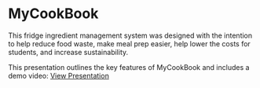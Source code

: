 # MyCookBook
This fridge ingredient management system was designed with the intention to help reduce food waste, make meal prep easier, help lower the costs for students, and increase sustainability.

This presentation outlines the key features of MyCookBook and includes a demo video: 
[View Presentation](https://docs.google.com/presentation/d/1o5Bj5QgLwVxgZd0FVUkCOhf6utv7iiAs/edit?usp=sharing&ouid=114428079138183170288&rtpof=true&sd=true)

